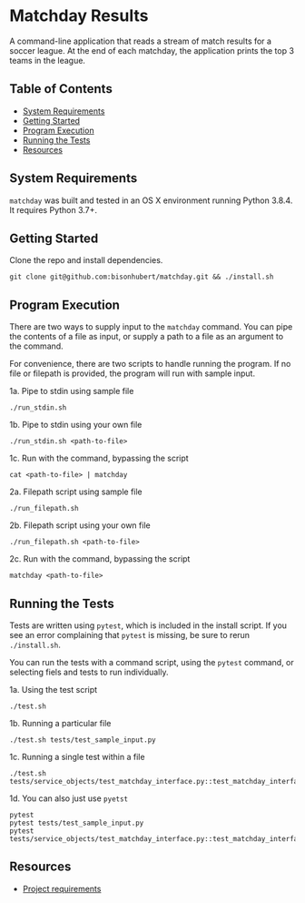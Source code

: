 # Matchday Results

A command-line application that reads a stream of match results for a soccer league. At the end of each matchday, the application prints the top 3 teams in the league.

## Table of Contents
* [System Requirements](#system-requirements)
* [Getting Started](#getting-started)
* [Program Execution](#program-execution)
* [Running the Tests](#running-the-tests)
* [Resources](#resources)

## System Requirements <a name="system-requirements"></a>
`matchday` was built and tested in an OS X environment running Python 3.8.4. It requires Python 3.7+.

## Getting Started <a name="getting-started"></a>
Clone the repo and install dependencies.
```
git clone git@github.com:bisonhubert/matchday.git && ./install.sh
```

## Program Execution <a name="program-execution"></a>
There are two ways to supply input to the `matchday` command. You can pipe the contents of a file as input, or supply a path to a file as an argument to the command.

For convenience, there are two scripts to handle running the program. If no file or filepath is provided, the program will run with sample input.

1a. Pipe to stdin using sample file
```
./run_stdin.sh
```

1b. Pipe to stdin using your own file 
```
./run_stdin.sh <path-to-file>
```

1c. Run with the command, bypassing the script
```
cat <path-to-file> | matchday
```

2a. Filepath script using sample file
```
./run_filepath.sh
```

2b. Filepath script using your own file
```
./run_filepath.sh <path-to-file>
```

2c. Run with the command, bypassing the script
```
matchday <path-to-file>
```

## Running the Tests <a name="running-the-tests"></a>
Tests are written using `pytest`, which is included in the install script. If you see an error complaining that `pytest` is missing, be sure to rerun `./install.sh`.

You can run the tests with a command script, using the `pytest` command, or selecting fiels and tests to run individually.

1a. Using the test script
```
./test.sh
```

1b. Running a particular file
```
./test.sh tests/test_sample_input.py
```

1c. Running a single test within a file
```
./test.sh tests/service_objects/test_matchday_interface.py::test_matchday_interface_init
```

1d. You can also just use `pyetst`
```
pytest
pytest tests/test_sample_input.py
pytest tests/service_objects/test_matchday_interface.py::test_matchday_interface_init
```

## Resources <a name="resources"></a>
* [Project requirements](./PROMPT.md)
